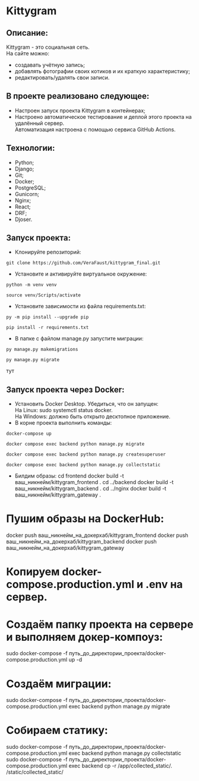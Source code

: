# Kittygram

## Описание:
Kittygram - это социальная сеть.  
На сайте можно:
- создавать учётную запись;
- добавлять фотографии своих котиков и их краткую характеристику;
- редактировать/удалять свои записи.

## В проекте реализовано следующее:
- Настроен запуск проекта Kittygram в контейнерах;
- Настроено автоматическое тестирование и деплой этого проекта на удалённый сервер.  
Автоматизация настроена с помощью сервиса GitHub Actions.

## Технологии:
- Python;
- Django;
- Git;
- Docker;
- PostgreSQL;
- Gunicorn;
- Nginx;
- React;
- DRF;
- Djoser.

## Запуск проекта:
- Клонируйте репозиторий:
```
git clone https://github.com/VeraFaust/kittygram_final.git
```

- Установите и активируйте виртуальное окружение:
```
python -m venv venv
```
```
source venv/Scripts/activate
```

- Установите зависимости из файла requirements.txt:
```
py -m pip install --upgrade pip
```
```
pip install -r requirements.txt
```

- В папке с файлом manage.py запустите миграции:
```
py manage.py makemigrations
```
```
py manage.py migrate
```
тут
## Запуск проекта через Docker:
- Установить Docker Desktop. Убедиться, что он запущен:  
На Linux: sudo systemctl status docker.  
На Windows: должно быть открыто десктопное приложение.
- В корне проекта выполнить команды:
```
docker-compose up
```

```
docker compose exec backend python manage.py migrate
```

```
docker compose exec backend python manage.py createsuperuser
```

```
docker compose exec backend python manage.py collectstatic
```
- Билдим образы: 
cd frontend
docker build -t ваш_никнейм/kittygram_frontend .
cd ../backend
docker build -t ваш_никнейм/kittygram_backend .
cd ../nginx
docker build -t ваш_никнейм/kittygram_gateway .

# Пушим образы на DockerHub:
docker push ваш_никнейм_на_докерхаб/kittygram_frontend
docker push ваш_никнейм_на_докерхаб/kittygram_backend
docker push ваш_никнейм_на_докерхаб/kittygram_gateway

# Копируем docker-compose.production.yml и .env на сервер.

# Создаём папку проекта на сервере и выполняем докер-компоуз:
sudo docker-compose -f путь_до_директории_проекта/docker-compose.production.yml up -d

# Создаём миграции:
sudo docker-compose -f путь_до_директории_проекта/docker-compose.production.yml exec backend python manage.py migrate

# Собираем статику: 
sudo docker-compose -f путь_до_директории_проекта/docker-compose.production.yml exec backend python manage.py collectstatic
sudo docker-compose -f путь_до_директории_проекта/docker-compose.production.yml exec backend cp -r /app/collected_static/. /static/collected_static/

